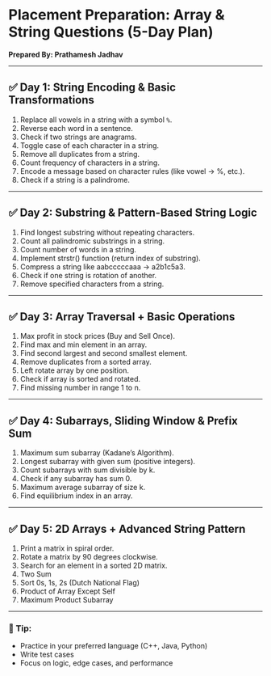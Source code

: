 # Placement Preparation: Array & String Questions (5-Day Plan)
**Prepared By: Prathamesh Jadhav**

---

## ✅ Day 1: String Encoding & Basic Transformations
1. Replace all vowels in a string with a symbol `%`.
2. Reverse each word in a sentence.
3. Check if two strings are anagrams.
4. Toggle case of each character in a string.
5. Remove all duplicates from a string.
6. Count frequency of characters in a string.
7. Encode a message based on character rules (like vowel → %, etc.).
8. Check if a string is a palindrome.

---

## ✅ Day 2: Substring & Pattern-Based String Logic
1. Find longest substring without repeating characters.
2. Count all palindromic substrings in a string.
3. Count number of words in a string.
4. Implement strstr() function (return index of substring).
5. Compress a string like aabcccccaaa → a2b1c5a3.
6. Check if one string is rotation of another.
7. Remove specified characters from a string.

---

## ✅ Day 3: Array Traversal + Basic Operations
1. Max profit in stock prices (Buy and Sell Once).
2. Find max and min element in an array.
3. Find second largest and second smallest element.
4. Remove duplicates from a sorted array.
5. Left rotate array by one position.
6. Check if array is sorted and rotated.
7. Find missing number in range 1 to n.

---

## ✅ Day 4: Subarrays, Sliding Window & Prefix Sum
1. Maximum sum subarray (Kadane’s Algorithm).
2. Longest subarray with given sum (positive integers).
3. Count subarrays with sum divisible by k.
4. Check if any subarray has sum 0.
5. Maximum average subarray of size k.
6. Find equilibrium index in an array.

---

## ✅ Day 5: 2D Arrays + Advanced String Pattern
1. Print a matrix in spiral order.
2. Rotate a matrix by 90 degrees clockwise.
3. Search for an element in a sorted 2D matrix.
4. Two Sum
5. Sort 0s, 1s, 2s (Dutch National Flag)
6.  Product of Array Except Self
7. Maximum Product Subarray 



---

### 🎯 Tip:
- Practice in your preferred language (C++, Java, Python)
- Write test cases
- Focus on logic, edge cases, and performance
